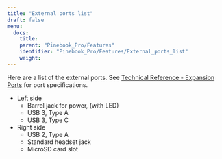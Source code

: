 ```yaml
---
title: "External ports list"
draft: false
menu:
  docs:
    title:
    parent: "Pinebook_Pro/Features"
    identifier: "Pinebook_Pro/Features/External_ports_list"
    weight:
---
```


Here are a list of the external ports. See [Technical Reference - Expansion Ports](/documentation/Pinebook_Pro/Further_information/Specifications/#expansion_ports) for port specifications.

* Left side
  * Barrel jack for power, (with LED)
  * USB 3, Type A
  * USB 3, Type C
* Right side
  * USB 2, Type A
  * Standard headset jack
  * MicroSD card slot
